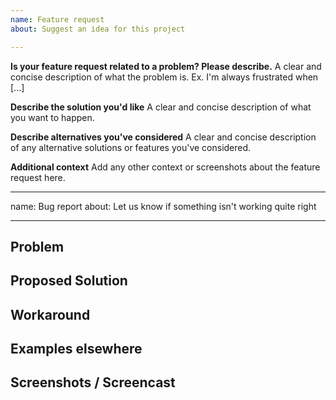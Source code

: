 ```yaml
---
name: Feature request
about: Suggest an idea for this project

---
```


**Is your feature request related to a problem? Please describe.**
A clear and concise description of what the problem is. Ex. I'm always frustrated when [...]

**Describe the solution you'd like**
A clear and concise description of what you want to happen.

**Describe alternatives you've considered**
A clear and concise description of any alternative solutions or features you've considered.

**Additional context**
Add any other context or screenshots about the feature request here.


---
name: Bug report
about: Let us know if something isn't working quite right

---

## Problem

<!-- A clear and concise description of the problem you are trying to solve. -->

## Proposed Solution

<!-- A clear and concise description of the solution you are proposing to have us add. -->

## Workaround

<!-- Is there any other way to accomplish what you want currently? -->

## Examples elsewhere

<!-- Let us know if you have seen this kind of thing done somewhere else before. -->

## Screenshots / Screencast

<!-- If you have any screenshot(s) or screencast(s) to show your idea, these can help us understand things more quickly. -->
